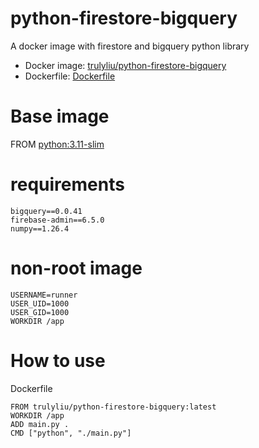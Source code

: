 # python-firestore-bigquery
A docker image with firestore and bigquery python library
- Docker image: [trulyliu/python-firestore-bigquery](https://hub.docker.com/r/trulyliu/python-firestore-bigquery)
- Dockerfile: [Dockerfile](https://github.com/trulyliu/python-firestore-bigquery/blob/main/Dockerfile)

# Base image
FROM [python:3.11-slim](https://hub.docker.com/_/python)

# requirements
```
bigquery==0.0.41
firebase-admin==6.5.0
numpy==1.26.4
```
# non-root image
```
USERNAME=runner
USER_UID=1000
USER_GID=1000
WORKDIR /app
```

# How to use
Dockerfile
```
FROM trulyliu/python-firestore-bigquery:latest
WORKDIR /app
ADD main.py .
CMD ["python", "./main.py"]

```